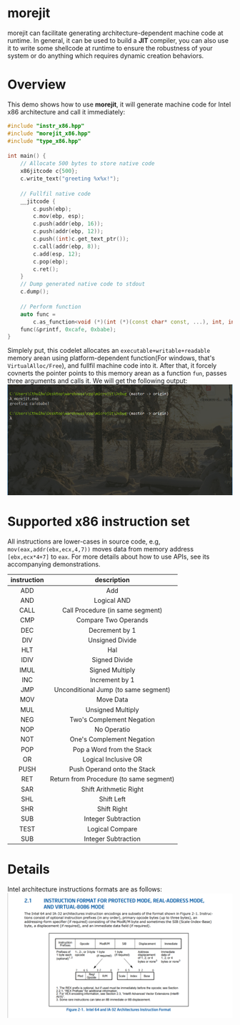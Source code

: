 # morejit
morejit can facilitate generating architecture-dependent machine code at runtime. In general, it can be used to build a **JIT** compiler, you can also use it to write some shellcode at runtime to ensure the robustness of your system or do anything which requires dynamic creation behaviors.

# Overview
This demo shows how to use **morejit**, it will generate machine code for Intel x86 architecture and call it immediately:
```cpp
#include "instr_x86.hpp"
#include "morejit_x86.hpp"
#include "type_x86.hpp"

int main() {
    // Allocate 500 bytes to store native code
    x86jitcode c{500};
    c.write_text("greeting %x%x!");

    // Fullfil native code
    __jitcode {
        c.push(ebp);
        c.mov(ebp, esp);
        c.push(addr(ebp, 16));
        c.push(addr(ebp, 12));
        c.push((int)c.get_text_ptr());
        c.call(addr(ebp, 8));
        c.add(esp, 12);
        c.pop(ebp);
        c.ret();
    }
    // Dump generated native code to stdout
    c.dump();

    // Perform function
    auto func =
        c.as_function<void (*)(int (*)(const char* const, ...), int, int)>();
    func(&printf, 0xcafe, 0xbabe);
}
```
Simplely put, this codelet allocates an `executable+writable+readable` memory arean using platform-dependent function(For windows, that's `VirtualAlloc/Free`), and fullfil machine code into it. After that, it forcely covnerts the pointer points to this memory arean as a function `fun`, passes three arguments and calls it. We will get the following output:
![](docs/demo.png)

# Supported x86 instruction set
All instructions are lower-cases in source code, e.g, `mov(eax,addr(ebx,ecx,4,7))` moves data from memory address `[ebx,ecx*4+7]` to `eax`. For more details about how to use APIs, see its accompanying demonstrations.

| instruction | description |
| :---------: | :---------: |
| ADD | Add |
| AND | Logical AND |
| CALL | Call Procedure (in same segment) |       
| CMP | Compare Two Operands |
| DEC | Decrement by 1 |
| DIV | Unsigned Divide |
| HLT | Hal |    
| IDIV | Signed Divide |
| IMUL | Signed Multiply |
| INC | Increment by 1 |
| JMP | Unconditional Jump (to same segment) |
| MOV | Move Data |
| MUL | Unsigned Multiply |
| NEG | Two's Complement Negation |
| NOP | No Operatio |    
| NOT | One's Complement Negation |
| POP | Pop a Word from the Stack |
| OR | Logical Inclusive OR |
| PUSH | Push Operand onto the Stack |
| RET | Return from Procedure (to same segment) |
| SAR | Shift Arithmetic Right |
| SHL | Shift Left |
| SHR | Shift Right |
| SUB | Integer Subtraction |
| TEST | Logical Compare |
| SUB | Integer Subtraction |

# Details
Intel architecture instructions formats are as follows:
![](docs/instr_fmt1.png)
